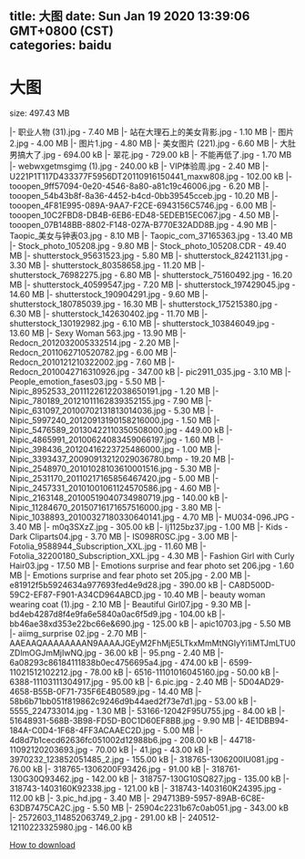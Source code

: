 
title: 大图
date: Sun Jan 19 2020 13:39:06 GMT+0800 (CST)    
categories: baidu
---

# 大图
size: 497.43 MB
 
 
|- 职业人物 (31).jpg - 7.40 MB
|- 站在大理石上的美女背影.jpg - 1.10 MB
|- 图片2.jpg - 4.00 MB
|- 图片1.jpg - 4.80 MB
|- 美女图片 (221).jpg - 6.60 MB
|- 大肚男搞大了.jpg - 694.00 kB
|- 翠花.jpg - 729.00 kB
|- 不能再低了.jpg - 1.70 MB
|- webwxgetmsgimg (1).jpg - 240.00 kB
|- VIP体验周.jpg - 2.40 MB
|- U221P1T117D433377F5956DT20110916150441_maxw808.jpg - 102.00 kB
|- tooopen_9ff57094-0e20-4546-8a80-a81c19c46006.jpg - 6.20 MB
|- tooopen_54b43b8f-8a36-4452-b4cd-0bb39545cceb.jpg - 10.20 MB
|- tooopen_4F81E995-089A-9AA7-F2CE-6943156C5746.jpg - 6.00 MB
|- tooopen_10C2FBD8-DB4B-6EB6-ED48-5EDEB15EC067.jpg - 4.50 MB
|- tooopen_07B148BB-8802-F148-027A-B770E32ADD8B.jpg - 4.90 MB
|- Taopic_美女与钟表03.jpg - 8.10 MB
|- Taopic_com_37165363.jpg - 13.40 MB
|- Stock_photo_105208.jpg - 9.80 MB
|- Stock_photo_105208.CDR - 49.40 MB
|- shutterstock_95631523.jpg - 5.80 MB
|- shutterstock_82421131.jpg - 3.30 MB
|- shutterstock_80358658.jpg - 11.20 MB
|- shutterstock_76982275.jpg - 6.80 MB
|- shutterstock_75160492.jpg - 16.20 MB
|- shutterstock_40599547.jpg - 7.20 MB
|- shutterstock_197429045.jpg - 14.60 MB
|- shutterstock_190904291.jpg - 9.60 MB
|- shutterstock_180785039.jpg - 16.30 MB
|- shutterstock_175215380.jpg - 6.30 MB
|- shutterstock_142630402.jpg - 11.70 MB
|- shutterstock_130192982.jpg - 6.10 MB
|- shutterstock_103846049.jpg - 13.60 MB
|- Sexy Woman 563.jpg - 13.90 MB
|- Redocn_2012032005332514.jpg - 2.20 MB
|- Redocn_2011062710520782.jpg - 6.00 MB
|- Redocn_2010121210322002.jpg - 7.60 MB
|- Redocn_2010042716310926.jpg - 347.00 kB
|- pic2911_035.jpg - 3.10 MB
|- People_emotion_fases03.jpg - 5.50 MB
|- Nipic_8952533_20111226122038650191.jpg - 1.20 MB
|- Nipic_780189_20121011162839352155.jpg - 7.90 MB
|- Nipic_631097_20100702131813014036.jpg - 5.30 MB
|- Nipic_5997240_20120913190158216000.jpg - 1.50 MB
|- Nipic_5476589_20130422110350508000.jpg - 449.00 kB
|- Nipic_4865991_20100624083459066197.jpg - 1.60 MB
|- Nipic_398436_20120416223725486000.jpg - 1.00 MB
|- Nipic_3393437_20090913212029036780.bmp - 19.20 MB
|- Nipic_2548970_20101028103610001516.jpg - 5.30 MB
|- Nipic_2531170_20110217165856467420.jpg - 5.00 MB
|- Nipic_2457331_20101001061124570586.jpg - 4.60 MB
|- Nipic_2163148_20100519040734980719.jpg - 140.00 kB
|- Nipic_11284670_20150716171657516000.jpg - 3.80 MB
|- Nipic_1038893_20100327180330640141.jpg - 4.70 MB
|- MU034-096.JPG - 3.40 MB
|- m0q3SXzZ.jpg - 305.00 kB
|- lj1125bz37.jpg - 1.00 MB
|- Kids - Dark Cliparts04.jpg - 3.70 MB
|- IS098R0SC.jpg - 3.00 MB
|- Fotolia_9588944_Subscription_XXL.jpg - 11.60 MB
|- Fotolia_32200180_Subscription_XXL.jpg - 4.30 MB
|- Fashion Girl with Curly Hair03.jpg - 17.50 MB
|- Emotions surprise and fear photo set 206.jpg - 1.60 MB
|- Emotions surprise and fear photo set 205.jpg - 2.00 MB
|- e81912f5b5924634a977693fed4e9d28.jpg - 390.00 kB
|- CA8D500D-59C2-EF87-F901-A34CD964ABCD.jpg - 10.40 MB
|- beauty woman wearing coat (1).jpg - 2.10 MB
|- Beautiful Girl07.jpg - 9.30 MB
|- bd4eb4287d8f4e9fa6e5840a0ac6f5d9.jpg - 104.00 kB
|- bb46ae38xd353e22bc66e&690.jpg - 125.00 kB
|- apic10703.jpg - 5.50 MB
|- aiimg_surprise 02.jpg - 2.70 MB
|- AAEAAQAAAAAAAAN9AAAAJGEyM2FhMjE5LTkxMmMtNGIyYi1iMTJmLTU0ZDlmOGJmMjIwNQ.jpg - 36.00 kB
|- 95.png - 2.40 MB
|- 6a08293c86184111838b0ec4756695a4.jpg - 474.00 kB
|- 6599-11021512102212.jpg - 78.00 kB
|- 6516-11101016045160.jpg - 50.00 kB
|- 6388-11103111304917.jpg - 95.00 kB
|- 6.pic.jpg - 2.40 MB
|- 5D04AD29-4658-B55B-0F71-735F6E4B0589.jpg - 14.40 MB
|- 58b6b71bb051f819862c9246d9b44aed2f73e7d1.jpg - 53.00 kB
|- 5555_224733014.jpg - 1.30 MB
|- 53166-12042F95U755.jpg - 84.00 kB
|- 51648931-568B-3B98-FD5D-B0C1D60EF8BB.jpg - 9.90 MB
|- 4E1DBB94-184A-C0D4-1F68-4FF3ACAAEC2D.jpg - 5.00 MB
|- 4d8d7b1cecd62636fc051002d12988b6.jpg - 208.00 kB
|- 44718-11092120203693.jpg - 70.00 kB
|- 41.jpg - 43.00 kB
|- 3970232_123852051485_2.jpg - 155.00 kB
|- 318765-1306200IU081.jpg - 76.00 kB
|- 318765-1306200F93426.jpg - 91.00 kB
|- 318761-130G30Q93462.jpg - 142.00 kB
|- 318757-130G10SQ827.jpg - 135.00 kB
|- 318743-1403160K92338.jpg - 121.00 kB
|- 318743-1403160K24395.jpg - 112.00 kB
|- 3.pic_hd.jpg - 3.40 MB
|- 294713B9-5957-89AB-6C8E-63DB7475CA2C.jpg - 5.50 MB
|- 25904c2231b67c0ab051.jpg - 343.00 kB
|- 2572603_114852063749_2.jpg - 291.00 kB
|- 240512-12110223325980.jpg - 146.00 kB

[How to download](https://bpcam.bemobtrk.com/go/2ceec3aa-1ca2-46d6-b9ff-aaa5c184517c?jno=123)